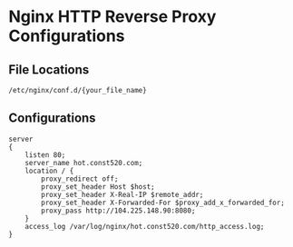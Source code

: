 # Nginx HTTP Reverse Proxy Configurations

## File Locations

```shell
/etc/nginx/conf.d/{your_file_name}
```

## Configurations

```shell
server
{
	listen 80;
	server_name hot.const520.com;
	location / {
        proxy_redirect off;
        proxy_set_header Host $host;
        proxy_set_header X-Real-IP $remote_addr;
        proxy_set_header X-Forwarded-For $proxy_add_x_forwarded_for;
        proxy_pass http://104.225.148.90:8080;
	}
	access_log /var/log/nginx/hot.const520.com/http_access.log;
}
```

